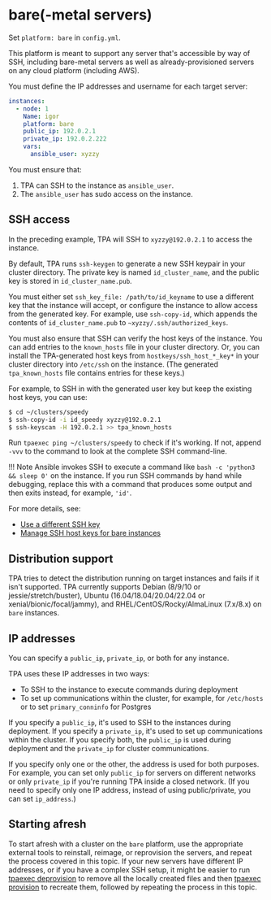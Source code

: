 # bare(-metal servers)

Set `platform: bare` in `config.yml`.

This platform is meant to support any server that's accessible by way of SSH,
including bare-metal servers as well as already-provisioned servers on
any cloud platform (including AWS).

You must define the IP addresses and username for each target server:

```yaml
instances:
  - node: 1
    Name: igor
    platform: bare
    public_ip: 192.0.2.1
    private_ip: 192.0.2.222
    vars:
      ansible_user: xyzzy
```

You must ensure that:

1. TPA can SSH to the instance as `ansible_user`.
2. The `ansible_user` has sudo access on the instance.

## SSH access

In the preceding example, TPA will SSH to `xyzzy@192.0.2.1` to access
the instance.

By default, TPA runs `ssh-keygen` to generate a new SSH keypair
in your cluster directory. The private key is named `id_cluster_name`,
and the public key is stored in `id_cluster_name.pub`.

You must either set `ssh_key_file: /path/to/id_keyname` to use a
different key that the instance will accept, or configure the instance
to allow access from the generated key. For example, use `ssh-copy-id`, which
appends the contents of `id_cluster_name.pub` to
`~xyzzy/.ssh/authorized_keys`.

You must also ensure that SSH can verify the host keys of the
instance. You can add entries to the `known_hosts` file in your
cluster directory. Or, you can install the TPA-generated host keys from
`hostkeys/ssh_host_*_key*` in your cluster directory into `/etc/ssh` on
the instance. (The generated `tpa_known_hosts` file contains entries for
these keys.)

For example, to SSH in with the generated user key but keep the
existing host keys, you can use:

```bash
$ cd ~/clusters/speedy
$ ssh-copy-id -i id_speedy xyzzy@192.0.2.1
$ ssh-keyscan -H 192.0.2.1 >> tpa_known_hosts
```

Run `tpaexec ping ~/clusters/speedy` to check if it's working. If not,
append `-vvv` to the command to look at the complete SSH command-line.

!!! Note
    Ansible invokes SSH to execute a command like
    `bash -c 'python3 && sleep 0'` on the instance. If you run SSH commands
    by hand while debugging, replace this with a command that produces some
    output and then exits instead, for example, `'id'`.

For more details, see:

* [Use a different SSH key](ssh_key_file.md)
* [Manage SSH host keys for bare instances](manage_ssh_hostkeys.md)

## Distribution support

TPA tries to detect the distribution running on target instances
and fails if it isn't supported. TPA currently supports Debian
(8/9/10 or jessie/stretch/buster), Ubuntu (16.04/18.04/20.04/22.04 or
xenial/bionic/focal/jammy), and RHEL/CentOS/Rocky/AlmaLinux (7.x/8.x) on `bare` instances.

## IP addresses

You can specify a `public_ip`, `private_ip`, or both for any instance.

TPA uses these IP addresses in two ways: 

-  To SSH to the instance to execute commands during deployment
-  To set up communications within the cluster, for example, for `/etc/hosts` or to set
`primary_conninfo` for Postgres

If you specify a `public_ip`, it's used to SSH to the instances
during deployment. If you specify a `private_ip`, it's used to set
up communications within the cluster. If you specify both, the
`public_ip` is used during deployment and the `private_ip` for
cluster communications.

If you specify only one or the other, the address is used for both
purposes. For example, you can set only `public_ip` for servers on
different networks or only `private_ip` if you're running TPA
inside a closed network. (If you need to specify only one IP address,
instead of using public/private, you can set `ip_address`.)

## Starting afresh

To start afresh with a cluster on the `bare` platform, use the appropriate
external tools to reinstall, reimage, or reprovision the servers, and
repeat the process covered in this topic. If your new servers have
different IP addresses, or if you have a complex SSH setup, it might be
easier to run [tpaexec deprovision](tpaexec-deprovision.md) to remove all
the locally created files and then [tpaexec provision](tpaexec-provision.md)
to recreate them, followed by repeating the process in this topic.

